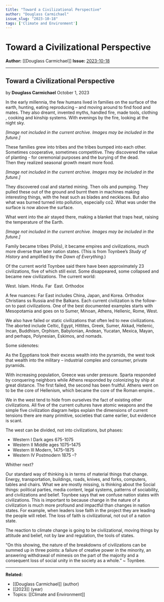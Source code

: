 ```yaml
---
title: "Toward a Civilizational Perspective"
author: "Douglass Carmichael"
issue_slug: "2023-10-18"
tags: ['Climate and Environment']
---
```


# Toward a Civilizational Perspective

**Author:** [[Douglass Carmichael]]
**Issue:** [2023-10-18](https://plex.collectivesensecommons.org/2023-10-18/)

---

## Toward a Civilizational Perspective
by **Douglass Carmichael**
October 1, 2023

In the early millennia, the few humans lived in families on the surface of the earth, hunting, eating reproducing – and moving around to find food and mates. They also dreamt, invented myths, handled fire, made tools, clothing , cooking and kinship systems. With evenings by the fire, looking at the night sky.

*[Image not included in the current archive. Images may be included in the future.]*

These families grew into tribes and the tribes bumped into each other. Sometimes cooperative, sometimes competitive. They discovered the value of planting - for ceremonial purposes and the burying of the dead. Then they realized seasonal growth meant more food.

*[Image not included in the current archive. Images may be included in the future.]*

They discovered coal and started mining. Then oils and pumping. They pulled these out of the ground and burnt them in machines making interesting things, with the heat such as blades and necklaces. But also what was burned turned into pollution, especially co2. What was under the surface is now above the surface.

What went into the air stayed there, making a blanket that traps heat, raising the temperature of the Earth.

*[Image not included in the current archive. Images may be included in the future.]*

Family became tribes (Polis), it became empires and civilizations, much more diverse than later nation states. (This is from Toynbee’s *Study of History* and amplified by the *Dawn of Everything.*)

Of the current world Toynbee said there have been approximately 23 civilizations, five of which still exist. Some disappeared, some collapsed and became new civilizations. The current world:

West.     Islam.     Hindu.     Far  East.     Orthodox

A few nuances: Far East includes China, Japan, and Korea. Orthodox Christians ss Russia and the Balkans. Each current civilization is the follow-on to past civilizations. One of the best documented examples starts with Mesopotamia and goes on to Sumer, Minoan, Athens, Hellenic, Rome, West.

We also have failed or static civilizations that often led to new civilizations. The aborted include Celtic, Egypt, Hittites, Greek, Sumer, Akkad, Hellenic, Incan, Buddhism, Orphism, Babylonian, Andean, Yucatan, Mexica, Mayan, and perhaps, Polynesian, Eskimos, and nomads.

Some sidenotes:

As the Egyptians took their excess wealth into the pyramids, the west took that wealth into the military – industrial complex and consumer, private pyramids.

With increasing population, Greece was under pressure. Sparta responded by conquering neighbors while Athens responded by colonizing by ship at great distance. The first failed, the second has been fruitful. Athens went on to be the core of Hellenism, which became the core of the Roman empire..

We in the west tend to hide from ourselves the fact of existing other civilizations. All five of the current cultures have atomic weapons and the simple five civilization diagram helps explain the dimensions of current tensions there are many primitive, societies that came earlier, but evidence is scant.

The west can be divided, not into civilizations, but phases:

- Western I Dark ages 675-1075
- Western II Middle ages 1075–1475
- Western III Modern, 1475–1875
- Western IV Postmodern 1875 –?

Whither next?

Our standard way of thinking is in terms of material things that change. Energy, transportation, buildings, roads, knives, and forks, computers, tables and chairs. What we are mostly missing, is thinking about the Social things: political parties, media content, legal systems, patterns of sociability, and civilizations and belief. Toynbee says that we confuse nation states with civilizations. This is important to because change in the nature of a civilization is much more profound and impactful than changes in nation states. For example, when leaders lose faith in the project they are leading the people will rebel. The loss of faith is civilizational, not out of a nation state.

The reaction to climate change is going to be civilizational, moving things by attitude and belief, not by law and regulation, the tools of states.

“On this showing, the nature of the breakdowns of civilizations can be summed up in three points: a failure of creative power in the minority, an answering withdrawal of mimesis on the part of the majority and a consequent loss of social unity in the society as a whole.” ~ Toynbee.

---

**Related:**
- [[Douglass Carmichael]] (author)
- [[2023]] (year)
- Topics: [[Climate and Environment]]

